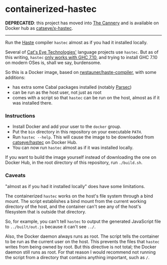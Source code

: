 containerized-hastec
====================

**DEPRECATED**: this project has moved into [The Cannery](https://github.com/catseye/The-Cannery) and is
available on Docker hub as [catseye/x-hastec](https://hub.docker.com/r/catseye/x-hastec).

- - - -

Run the [Haste](https://haste-lang.org/) compiler `hastec` almost as if you had it installed locally.

Several of [Cat's Eye Technologies'](https://catseye.tc/) language projects
use `hastec`.  But as of this writing, `hastec`
[only works with GHC 7.10](https://github.com/valderman/haste-compiler/issues/428),
and trying to install GHC 7.10 on modern OSes is, shall we say, burdensome.

So this is a Docker image, based on [rwstauner/haste-compiler](https://hub.docker.com/r/rwstauner/haste-compiler),
with some additions:

*   has extra some Cabal packages installed (notably [Parsec](https://hackage.haskell.org/package/parsec))
*   can be run as the host user, not just as root
*   comes with a script so that `hastec` can be run on the host, almost as if it was installed there.

### Instructions

*   Install Docker and add your user to the `docker` group.
*   Put the `bin` directory in this repository on your executable `PATH`.
*   Run `hastec --help`.  This will cause the image to be downloaded from
    [catseye/hastec](https://hub.docker.com/repository/docker/catseye/hastec)
    on Docker Hub.
*   You can now run `hastec` almost as if it was installed locally.

If you want to build the image yourself instead of downloading the one
on Docker Hub, in the root directory of this repository, run `./build.sh`.

### Caveats

"almost as if you had it installed locally" does have some limitations.

The containerized `hastec` works on the host's file system through a
bind mount.  The script establishes a bind mount from the current
working directory of the host, and the container can't see any of
the host's filesystem that is outside that directory.

So, for example, you can't tell `hastec` to output the generated
JavaScript file to `../built/out.js` because it can't see `../`.

Also, the Docker daemon always runs as root.  The script tells the
container to be run as the current user on the host.  This prevents
the files that `hastec` writes from being owned by root.  But this
directive is not total; the Docker daemon still runs as root.
For that reason I would recommend not running the script from a
directory that contains anything important, such as `/`.
